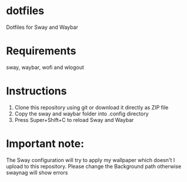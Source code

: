 # dotfiles
Dotfiles for Sway and Waybar
# Requirements
sway, waybar, wofi and wlogout
# Instructions
1. Clone this repository using git or download it directly as ZIP file
2. Copy the sway and waybar folder into .config directory
3. Press Super+Shift+C to reload Sway and Waybar
# Important note:
The Sway configuration will try to apply my wallpaper which doesn't I upload to this repository. Please change the Background path otherwise swaynag will show errors
